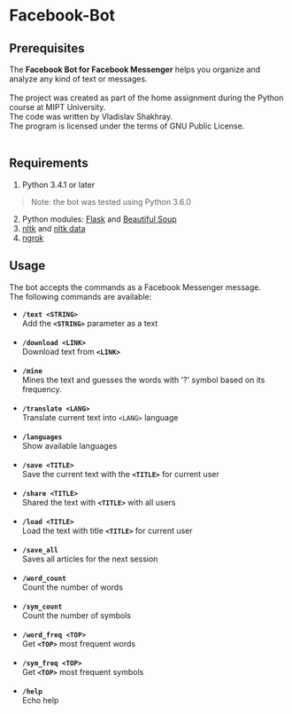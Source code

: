 # Facebook-Bot

## Prerequisites
The **Facebook Bot for Facebook Messenger** helps you organize and analyze any kind of text or messages.<br>
<br>The project was created as part of the home assignment during the Python course at MIPT University.
<br> The code was written by Vladislav Shakhray.<br>The program is licensed under the terms of GNU Public License.
<br><br>
## Requirements
1. Python 3.4.1 or later
> Note: the bot was tested using Python 3.6.0
2. Python modules: [Flask](http://flask.pocoo.org) and [Beautiful Soup](https://www.crummy.com/software/BeautifulSoup/#Download)
3. [nltk](http://www.nltk.org/install.html) and [nltk data](http://www.nltk.org/data.html)
4. [ngrok](https://ngrok.com/download)

## Usage
The bot accepts the commands as a Facebook Messenger message.<br>
The following commands are available:
* **```/text <STRING>```**  <br> Add the **```<STRING>```** parameter as a text<br><br>
* **```/download <LINK>```**<br>Download text from **```<LINK>```**<br><br>
* **```/mine```**<br>Mines the text and guesses the words with '?' symbol based on its frequency.<br><br>
* **```/translate <LANG>```**<br>Translate current text into  ```<LANG>``` language<br><br>
* **```/languages```**<br>Show available languages<br><br>
* **```/save <TITLE>```**<br>Save the current text with the **```<TITLE>```** for current user<br><br>
* **```/share <TITLE>```**<br>Shared the text with **```<TITLE>```** with all users<br><br>
* **```/load <TITLE>```**<br>Load the text with title **```<TITLE>```** for current user<br><br>
* **```/save_all```**<br>Saves all articles for the next session<br><br>
* **```/word_count```**<br>Count the number of words<br><br>
* **```/sym_count```**<br>Count the number of symbols<br><br>
* **```/word_freq <TOP>```**<br>Get **```<TOP>```** most frequent words<br><br>
* **```/sym_freq <TOP>```**<br>Get **```<TOP>```** most frequent symbols<br><br>
* **```/help```**<br>Echo help<br><br>
